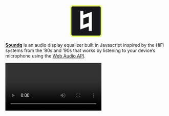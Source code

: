 <div align="center">
  <p>
    <a href="https://soundq.co">
      <img src="public/icon.svg" width="100" height="100" />
    </a>
  </p>
</div>

**[Soundq](https://soundq.co)** is an audio display equalizer built in Javascript inspired by the HiFi systems from the ’80s and ’90s that works by listening to your device’s microphone using the [Web Audio API](https://developer.mozilla.org/en-US/docs/Web/API/Web_Audio_API).

![](video.mp4)